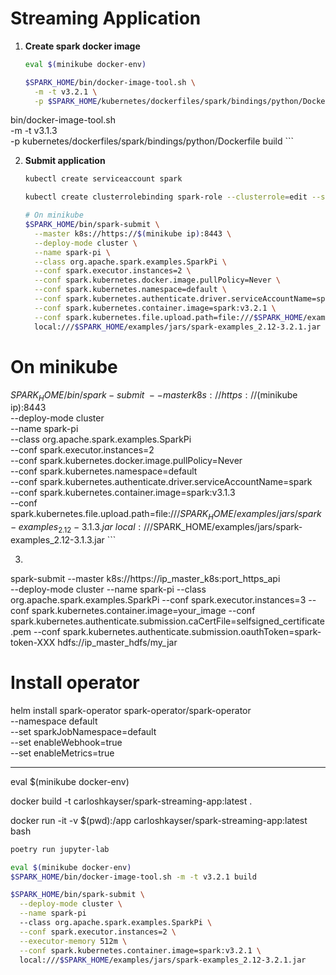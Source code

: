 # Streaming Application

1. **Create spark docker image**
    ```sh
    eval $(minikube docker-env)
    
    $SPARK_HOME/bin/docker-image-tool.sh \
      -m -t v3.2.1 \
      -p $SPARK_HOME/kubernetes/dockerfiles/spark/bindings/python/Dockerfile build
    
bin/docker-image-tool.sh \
  -m -t v3.1.3 \
  -p kubernetes/dockerfiles/spark/bindings/python/Dockerfile build
    ```

2. **Submit application**
    ```sh
    kubectl create serviceaccount spark

    kubectl create clusterrolebinding spark-role --clusterrole=edit --serviceaccount=default:spark --namespace=default
    
    # On minikube
    $SPARK_HOME/bin/spark-submit \
      --master k8s://https://$(minikube ip):8443 \
      --deploy-mode cluster \
      --name spark-pi \
      --class org.apache.spark.examples.SparkPi \
      --conf spark.executor.instances=2 \
      --conf spark.kubernetes.docker.image.pullPolicy=Never \
      --conf spark.kubernetes.namespace=default \
      --conf spark.kubernetes.authenticate.driver.serviceAccountName=spark \
      --conf spark.kubernetes.container.image=spark:v3.2.1 \
      --conf spark.kubernetes.file.upload.path=file:///$SPARK_HOME/examples/jars/spark-examples_2.12-3.2.1.jar \
      local:///$SPARK_HOME/examples/jars/spark-examples_2.12-3.2.1.jar
    
# On minikube
$SPARK_HOME/bin/spark-submit \
  --master k8s://https://$(minikube ip):8443 \
  --deploy-mode cluster \
  --name spark-pi \
  --class org.apache.spark.examples.SparkPi \
  --conf spark.executor.instances=2 \
  --conf spark.kubernetes.docker.image.pullPolicy=Never \
  --conf spark.kubernetes.namespace=default \
  --conf spark.kubernetes.authenticate.driver.serviceAccountName=spark \
  --conf spark.kubernetes.container.image=spark:v3.1.3 \
  --conf spark.kubernetes.file.upload.path=file:///$SPARK_HOME/examples/jars/spark-examples_2.12-3.1.3.jar \
  local:///$SPARK_HOME/examples/jars/spark-examples_2.12-3.1.3.jar
    ```

3. 



spark-submit --master k8s://https://ip_master_k8s:port_https_api  
  --deploy-mode cluster 
  --name spark-pi 
  --class org.apache.spark.examples.SparkPi 
  --conf spark.executor.instances=3 
  --conf spark.kubernetes.container.image=your_image 
  --conf spark.kubernetes.authenticate.submission.caCertFile=selfsigned_certificate.pem 
  --conf spark.kubernetes.authenticate.submission.oauthToken=spark-token-XXX hdfs://ip_master_hdfs/my_jar



# Install operator
helm install spark-operator spark-operator/spark-operator \
  --namespace default \
  --set sparkJobNamespace=default \
  --set enableWebhook=true \
  --set enableMetrics=true







---

eval $(minikube docker-env)

docker build -t carloshkayser/spark-streaming-app:latest .

docker run -it -v $(pwd):/app carloshkayser/spark-streaming-app:latest bash




```sh
poetry run jupyter-lab
```




```sh
eval $(minikube docker-env)
$SPARK_HOME/bin/docker-image-tool.sh -m -t v3.2.1 build
```

```sh
$SPARK_HOME/bin/spark-submit \
  --deploy-mode cluster \
  --name spark-pi
  --class org.apache.spark.examples.SparkPi \
  --conf spark.executor.instances=2 \
  --executor-memory 512m \
  --conf spark.kubernetes.container.image=spark:v3.2.1 \
  local:///$SPARK_HOME/examples/jars/spark-examples_2.12-3.2.1.jar
```